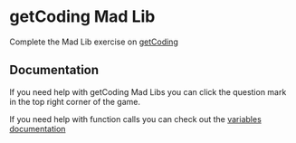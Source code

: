 # getCoding Mad Lib

Complete the Mad Lib exercise on [getCoding](http://www.getcoding.io/strings)

## Documentation

If you need help with getCoding Mad Libs you can click the question mark in the top right corner of the game.

If you need help with function calls you can check out the [variables documentation](https://github.com/danleavitt0/codecamp-examples/blob/master/variables/README.md)
